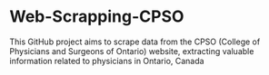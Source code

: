 # Web-Scrapping-CPSO
 This GitHub project aims to scrape data from the CPSO (College of Physicians and Surgeons of Ontario) website, extracting valuable information related to physicians in Ontario, Canada
